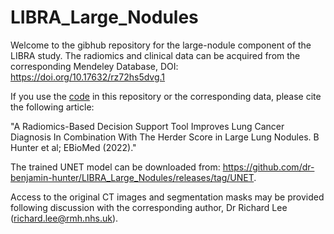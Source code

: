 # LIBRA_Large_Nodules

Welcome to the gibhub repository for the large-nodule component of the LIBRA study. The radiomics and clinical data can be acquired from the corresponding Mendeley Database, DOI: https://doi.org/10.17632/rz72hs5dvg.1

If you use the [code](https://github.com/dr-benjamin-hunter/LIBRA_Large_Nodules/blob/main/LIBRA_Large_Nodule_Radiomics.Rmd) in this repository or the corresponding data, please cite the following article:

"A Radiomics-Based Decision Support Tool Improves Lung Cancer Diagnosis In Combination With The Herder Score in Large Lung Nodules. B Hunter et al; EBioMed (2022)."

The trained UNET model can be downloaded from: https://github.com/dr-benjamin-hunter/LIBRA_Large_Nodules/releases/tag/UNET.

Access to the original CT images and segmentation masks may be provided following discussion with the corresponding author, Dr Richard Lee (richard.lee@rmh.nhs.uk).
